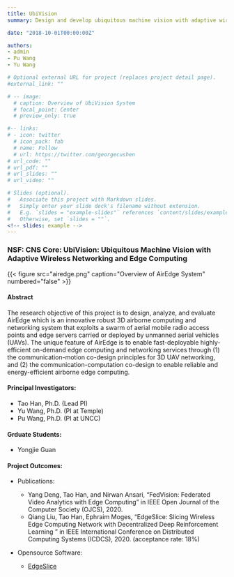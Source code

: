 ```yaml
---
title: UbiVision
summary: Design and develop ubiquitous machine vision with adaptive wireless networking and edge computing.

date: "2018-10-01T00:00:00Z"

authors:
- admin
- Pu Wang
- Yu Wang

# Optional external URL for project (replaces project detail page).
#external_link: ""

# -- image:
  # caption: Overview of UbiVision System
  # focal_point: Center 
  # preview_only: true

#-- links:
# - icon: twitter
  # icon_pack: fab
  # name: Follow
  # url: https://twitter.com/georgecushen
# url_code: ""
# url_pdf: ""
# url_slides: ""
# url_video: "" 

# Slides (optional).
#   Associate this project with Markdown slides.
#   Simply enter your slide deck's filename without extension.
#   E.g. `slides = "example-slides"` references `content/slides/example-slides.md`.
#   Otherwise, set `slides = ""`.
<!-- slides: example -->
---
```


### NSF: CNS Core: UbiVision: Ubiquitous Machine Vision with Adaptive Wireless Networking and Edge Computing

{{< figure src="airedge.png" caption="Overview of AirEdge System" numbered="false" >}}

#### Abstract
The research objective of this project is to design, analyze, and evaluate AirEdge which is an innovative robust 3D airborne computing and networking system that exploits a swarm of aerial mobile radio access points and edge servers carried or deployed by unmanned aerial vehicles (UAVs). The unique feature of AirEdge is to enable fast-deployable highly-efficient on-demand edge computing and networking services through (1) the communication-motion co-design principles for 3D UAV networking, and (2) the communication-computation co-design to enable reliable and energy-efficient airborne edge computing.

#### Principal Investigators:
- Tao Han, Ph.D. (Lead PI)
- Yu Wang, Ph.D. (PI at Temple)
- Pu Wang, Ph.D. (PI at UNCC)

#### Grduate Students:
- Yongjie Guan


#### Project Outcomes:
- Publications:
	- Yang Deng, Tao Han, and Nirwan Ansari, “FedVision: Federated Video Analytics with Edge Computing” in IEEE Open Journal of the Computer Society (OJCS), 2020.
	- Qiang Liu, Tao Han, Ephraim Moges, “EdgeSlice: Slicing Wireless Edge Computing Network with Decentralized Deep Reinforcement Learning ” in IEEE International Conference on Distributed Computing Systems (ICDCS), 2020. (acceptance rate: 18%)
	

- Opensource Software:
	- [EdgeSlice](https://github.com/unics-code/EdgeSlice)


<!-- In this framework, smart cameras, radio access networks, and edge servers are recognized as infrastructure that can support multiple machine vision services through adaptive end-to-end multi-domain resource orchestration. The PIs envision that a machine vision service provider (MVSP) will own and manage a virtual network consisting of a radio access network and edge servers and have the access to ubiquitous cameras via camera sharing agreements with camera owners. Under this scenario, MVSPs are challenged to dynamically manage highly coupled resources and functions across multiple technology domains: 1) camera functions such as image preprocessing and embedded machine vision; 2) network resources in the radio access network; 3) computation resources and machine vision on the edge servers. To solve the problem, the PIs propose an interdisciplinary research project which integrates techniques and perspectives from wireless networking, computer vision, and edge computing in designing and optimizing UbiVision. -->


<!-- Lorem ipsum dolor sit amet, consectetur adipiscing elit. Duis posuere tellus ac convallis placerat. Proin tincidunt magna sed ex sollicitudin condimentum. Sed ac faucibus dolor, scelerisque sollicitudin nisi. Cras purus urna, suscipit quis sapien eu, pulvinar tempor diam. Quisque risus orci, mollis id ante sit amet, gravida egestas nisl. Sed ac tempus magna. Proin in dui enim. Donec condimentum, sem id dapibus fringilla, tellus enim condimentum arcu, nec volutpat est felis vel metus. Vestibulum sit amet erat at nulla eleifend gravida.

Nullam vel molestie justo. Curabitur vitae efficitur leo. In hac habitasse platea dictumst. Sed pulvinar mauris dui, eget varius purus congue ac. Nulla euismod, lorem vel elementum dapibus, nunc justo porta mi, sed tempus est est vel tellus. Nam et enim eleifend, laoreet sem sit amet, elementum sem. Morbi ut leo congue, maximus velit ut, finibus arcu. In et libero cursus, rutrum risus non, molestie leo. Nullam congue quam et volutpat malesuada. Sed risus tortor, pulvinar et dictum nec, sodales non mi. Phasellus lacinia commodo laoreet. Nam mollis, erat in feugiat consectetur, purus eros egestas tellus, in auctor urna odio at nibh. Mauris imperdiet nisi ac magna convallis, at rhoncus ligula cursus.

Cras aliquam rhoncus ipsum, in hendrerit nunc mattis vitae. Duis vitae efficitur metus, ac tempus leo. Cras nec fringilla lacus. Quisque sit amet risus at ipsum pharetra commodo. Sed aliquam mauris at consequat eleifend. Praesent porta, augue sed viverra bibendum, neque ante euismod ante, in vehicula justo lorem ac eros. Suspendisse augue libero, venenatis eget tincidunt ut, malesuada at lorem. Donec vitae bibendum arcu. Aenean maximus nulla non pretium iaculis. Quisque imperdiet, nulla in pulvinar aliquet, velit quam ultrices quam, sit amet fringilla leo sem vel nunc. Mauris in lacinia lacus.

Suspendisse a tincidunt lacus. Curabitur at urna sagittis, dictum ante sit amet, euismod magna. Sed rutrum massa id tortor commodo, vitae elementum turpis tempus. Lorem ipsum dolor sit amet, consectetur adipiscing elit. Aenean purus turpis, venenatis a ullamcorper nec, tincidunt et massa. Integer posuere quam rutrum arcu vehicula imperdiet. Mauris ullamcorper quam vitae purus congue, quis euismod magna eleifend. Vestibulum semper vel augue eget tincidunt. Fusce eget justo sodales, dapibus odio eu, ultrices lorem. Duis condimentum lorem id eros commodo, in facilisis mauris scelerisque. Morbi sed auctor leo. Nullam volutpat a lacus quis pharetra. Nulla congue rutrum magna a ornare.

Aliquam in turpis accumsan, malesuada nibh ut, hendrerit justo. Cum sociis natoque penatibus et magnis dis parturient montes, nascetur ridiculus mus. Quisque sed erat nec justo posuere suscipit. Donec ut efficitur arcu, in malesuada neque. Nunc dignissim nisl massa, id vulputate nunc pretium nec. Quisque eget urna in risus suscipit ultricies. Pellentesque odio odio, tincidunt in eleifend sed, posuere a diam. Nam gravida nisl convallis semper elementum. Morbi vitae felis faucibus, vulputate orci placerat, aliquet nisi. Aliquam erat volutpat. Maecenas sagittis pulvinar purus, sed porta quam laoreet at. -->
